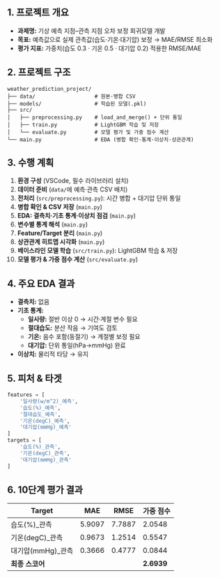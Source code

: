 ## 1. 프로젝트 개요
- **과제명:** 기상 예측 지점–관측 지점 오차 보정 회귀모델 개발  
- **목표:** 예측값으로 실제 관측값(습도·기온·대기압) 보정 → MAE/RMSE 최소화  
- **평가 지표:** 가중치(습도 0.3 · 기온 0.5 · 대기압 0.2) 적용한 RMSE/MAE  

## 2. 프로젝트 구조
```plaintext
weather_prediction_project/
├── data/                   # 원본·병합 CSV
├── models/                 # 학습된 모델(.pkl)
├── src/
│   ├── preprocessing.py    # load_and_merge() + 단위 통일
│   ├── train.py            # LightGBM 학습 및 저장
│   └── evaluate.py         # 모델 평가 및 가중 점수 계산
└── main.py                 # EDA (병합 확인·통계·이상치·상관관계)
```

## 3. 수행 계획
1. **환경 구성** (VSCode, 필수 라이브러리 설치)  
2. **데이터 준비** (`data/`에 예측·관측 CSV 배치)  
3. **전처리** (`src/preprocessing.py`): 시간 병합 + 대기압 단위 통일  
4. **병합 확인 & CSV 저장** (`main.py`)  
5. **EDA: 결측치·기초 통계·이상치 점검** (`main.py`)  
6. **변수별 통계 해석** (`main.py`)  
7. **Feature/Target 분리** (`main.py`)  
8. **상관관계 히트맵 시각화** (`main.py`)  
9. **베이스라인 모델 학습** (`src/train.py`): LightGBM 학습 & 저장  
10. **모델 평가 & 가중 점수 계산** (`src/evaluate.py`)

## 4. 주요 EDA 결과
- **결측치:** 없음  
- **기초 통계:**  
  - **일사량:** 절반 이상 0 → 시간·계절 변수 필요  
  - **절대습도:** 분산 작음 → 기여도 검토  
  - **기온:** 음수 포함(동절기) → 계절별 보정 필요  
  - **대기압:** 단위 통일(hPa→mmHg) 완료  
- **이상치:** 물리적 타당 → 유지

## 5. 피처 & 타겟
```python
features = [
    '일사량(w/m^2)_예측',
    '습도(%)_예측',
    '절대습도_예측',
    '기온(degC)_예측',
    '대기압(mmHg)_예측'
]
targets = [
    '습도(%)_관측',
    '기온(degC)_관측',
    '대기압(mmHg)_관측'
]
```

## 6. 10단계 평가 결과
| Target               | MAE    | RMSE   | 가중 점수 |
|----------------------|--------|--------|-----------|
| 습도(%)_관측         | 5.9097 | 7.7887 | 2.0548    |
| 기온(degC)_관측      | 0.9673 | 1.2514 | 0.5547    |
| 대기압(mmHg)_관측    | 0.3666 | 0.4777 | 0.0844    |
| **최종 스코어**      |        |        | **2.6939** |

